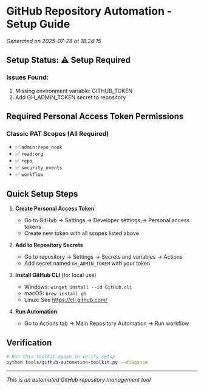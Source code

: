 # GitHub Repository Automation - Setup Guide
*Generated on 2025-07-28 at 18:24:15*

## Setup Status: ⚠️ Setup Required

### Issues Found:
1. Missing environment variable: GITHUB_TOKEN
2. Add GH_ADMIN_TOKEN secret to repository

## Required Personal Access Token Permissions

### Classic PAT Scopes (All Required)
- ✅ `admin:repo_hook`
- ✅ `read:org`
- ✅ `repo`
- ✅ `security_events`
- ✅ `workflow`

## Quick Setup Steps

1. **Create Personal Access Token**
   - Go to GitHub → Settings → Developer settings → Personal access tokens
   - Create new token with all scopes listed above

2. **Add to Repository Secrets**
   - Go to repository → Settings → Secrets and variables → Actions
   - Add secret named `GH_ADMIN_TOKEN` with your token

3. **Install GitHub CLI** (for local use)
   - Windows: `winget install --id GitHub.cli`
   - macOS: `brew install gh`
   - Linux: See https://cli.github.com/

4. **Run Automation**
   - Go to Actions tab → Main Repository Automation → Run workflow

## Verification
```bash
# Run this toolkit again to verify setup
python tools/github-automation-toolkit.py --diagnose
```

---
*This is an automated GitHub repository management tool*